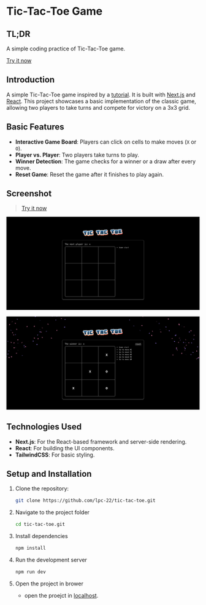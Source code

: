 # Tic-Tac-Toe Game

## TL;DR

A simple coding practice of Tic-Tac-Toe game.

[Try it now](https://isaaclee-tictactoe.netlify.app/)

## Introduction

A simple Tic-Tac-Toe game inspired by a [tutorial](https://react.dev/learn/tutorial-tic-tac-toe). It is built with [Next.js](https://nextjs.org/) and [React](https://reactjs.org/). This project showcases a basic implementation of the classic game, allowing two players to take turns and compete for victory on a 3x3 grid.

## Basic Features

- **Interactive Game Board**: Players can click on cells to make moves (`X` or `O`).
- **Player vs. Player**: Two players take turns to play.
- **Winner Detection**: The game checks for a winner or a draw after every move.
- **Reset Game**: Reset the game after it finishes to play again.

## Screenshot

> [Try it now](https://isaaclee-tictactoe.netlify.app/)

![alt text](/public/demo-preview-1.png)

![alt text](/public/demo-preview-2.png)

## Technologies Used

- **Next.js**: For the React-based framework and server-side rendering.
- **React**: For building the UI components.
- **TailwindCSS**: For basic styling.

## Setup and Installation

1. Clone the repository:

   ```bash
   git clone https://github.com/lpc-22/tic-tac-toe.git
   ```

2. Navigate to the project folder

   ```bash
   cd tic-tac-toe.git
   ```

3. Install dependencies

   ```bash
   npm install
   ```

4. Run the development server

   ```bash
   npm run dev
   ```

5. Open the project in brower

   - open the proejct in [localhost](http://localhost:3000).
